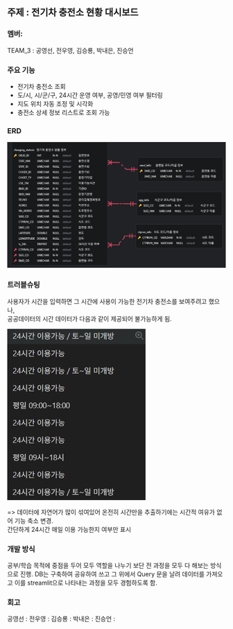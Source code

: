 ## 주제 : 전기차 충전소 현황 대시보드

### 멤버:
TEAM_3 : 공영선, 전우영, 김승룡, 박내은, 진승언

### 주요 기능
- 전기차 충전소 조회
- 도/시, 시/군/구, 24시간 운영 여부, 공영/민영 여부 필터링
- 지도 위치 자동 조정 및 시각화
- 충전소 상세 정보 리스트로 조회 가능


### ERD
![ERD diagram](src/queries/data/image.png)


### 트러블슈팅

사용자가 시간을 입력하면 그 시간에 사용이 가능한 전기차 충전소를 보여주려고 했으나,  
공공데이터의 시간 데이터가 다음과 같이 제공되어 불가능하게 됨.

![Data ex](src/queries/data/image2.png)  

=> 데이터에 자연어가 많이 섞여있어 온전히 시간만을 추출하기에는 시간적 여유가 없어 기능 축소 변경.  
간단하게 24시간 매일 이용 가능한지 여부만 표시


### 개발 방식

공부/학습 목적에 중점을 두어 모두 역할을 나누기 보단 전 과정을 모두 다 해보는 방식으로 진행. DB는 구축하여 공유하여 쓰고 그 위에서 Query 문을 날려 데이터를 가져오고 이를 streamlit으로 나타내는 과정을 모두 경험하도록 함.

### 회고
공영선 : 
전우영 :
김승룡 :
박내은 :
진승언 :








